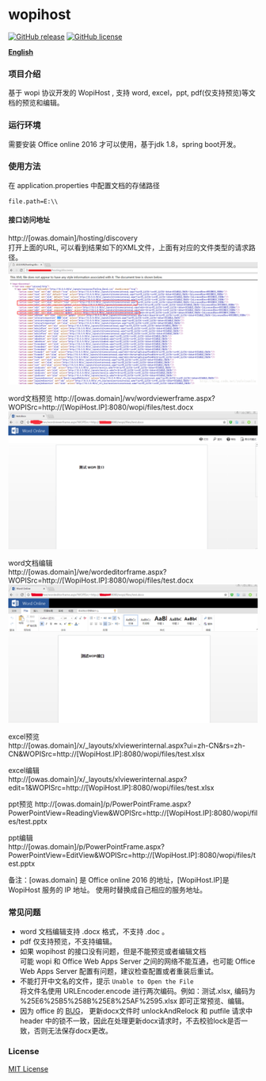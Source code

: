 # wopihost

[![GitHub release](https://img.shields.io/github/release/ethendev/wopihost.svg)](https://github.com/ethendev/wopihost/releases)
[![GitHub license](https://img.shields.io/badge/license-MIT-blue.svg)](https://raw.githubusercontent.com/ethendev/wopihost/master/LICENSE)

**[English](https://github.com/ethendev/wopihost/blob/master/README-EN.md)**

### 项目介绍
基于 wopi 协议开发的 WopiHost , 支持 word, excel，ppt, pdf(仅支持预览)等文档的预览和编辑。

### 运行环境
需要安装 Office online 2016 才可以使用，基于jdk 1.8，spring boot开发。

### 使用方法
在 application.properties 中配置文档的存储路径
```
file.path=E:\\
```

#### 接口访问地址  
http://[owas.domain]/hosting/discovery  
打开上面的URL, 可以看到结果如下的XML文件，上面有对应的文件类型的请求路径。  
![请求路径](https://github.com/ethendev/data/blob/master/wopihost/20170418114309314.png)

word文档预览
http://[owas.domain]/wv/wordviewerframe.aspx?WOPISrc=http://[WopiHost.IP]:8080/wopi/files/test.docx
![word view](https://raw.githubusercontent.com/ethendev/data/master/wopihost/20170418172425910.png)

word文档编辑  
http://[owas.domain]/we/wordeditorframe.aspx?WOPISrc=http://[WopiHost.IP]:8080/wopi/files/test.docx
![word edit](https://raw.githubusercontent.com/ethendev/data/master/wopihost/20170418172534332.png)

excel预览  
http://[owas.domain]/x/_layouts/xlviewerinternal.aspx?ui=zh-CN&rs=zh-CN&WOPISrc=http://[WopiHost.IP]:8080/wopi/files/test.xlsx

excel编辑   
http://[owas.domain]/x/_layouts/xlviewerinternal.aspx?edit=1&WOPISrc=http://[WopiHost.IP]:8080/wopi/files/test.xlsx

ppt预览
http://[owas.domain]/p/PowerPointFrame.aspx?PowerPointView=ReadingView&WOPISrc=http://[WopiHost.IP]:8080/wopi/files/test.pptx

ppt编辑   
http://[owas.domain]/p/PowerPointFrame.aspx?PowerPointView=EditView&WOPISrc=http://[WopiHost.IP]:8080/wopi/files/test.pptx

备注：[owas.domain] 是 Office online 2016 的地址，[WopiHost.IP]是 WopiHost 服务的 IP 地址。
使用时替换成自己相应的服务地址。

### 常见问题
* word 文档编辑支持 .docx 格式，不支持 .doc 。
* pdf 仅支持预览，不支持编辑。
* 如果 wopihost 的接口没有问题，但是不能预览或者编辑文档  
  可能 wopi 和 Office Web Apps Server 之间的网络不能互通，也可能 Office Web Apps Server 配置有问题，建议检查配置或者重装后重试。
* 不能打开中文名的文件，提示 `Unable to Open the File`  
  将文件名使用 URLEncoder.encode 进行两次编码。例如：测试.xlsx, 编码为 %25E6%25B5%258B%25E8%25AF%2595.xlsx 即可正常预览、编辑。
* 因为 office 的 [BUG](https://social.msdn.microsoft.com/Forums/en-US/bb2f9118-8efd-463d-b4a2-54bb2cebf882/word-online-file-unlock-bug-office-online-server-201605?forum=os_office)，
  更新docx文件时 unlockAndRelock 和 putfile 请求中 header 中的锁不一致，因此在处理更新docx请求时，不去校验lock是否一致，否则无法保存docx更改。
  
### License
[MIT License](https://github.com/ethendev/wopihost/blob/master/LICENSE.md)